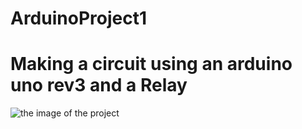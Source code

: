 # ArduinoProject1
<html>
  <head>
    
  </head>
  <body>
    <h1>
      Making a circuit using an arduino uno rev3 and a Relay
    </h1>
    <img src="" alt="the image of the project">
  </body>
</html>
